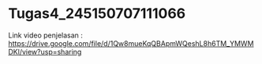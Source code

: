# Tugas4_245150707111066
Link video penjelasan : https://drive.google.com/file/d/1Qw8mueKqQBApmWQeshL8h6TM_YMWMDKl/view?usp=sharing
 
